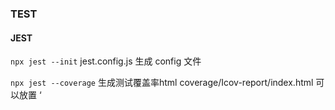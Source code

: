 ### TEST

#### JEST

`npx jest --init`  jest.config.js 生成 config 文件

`npx jest --coverage` 生成测试覆盖率html   coverage/Icov-report/index.html  可以放置 ‘<script>’ 标签里

### matchers

toBe()  ---  相当于 object.is  匹配引用， 所以不适合匹配对象。 符合匹配 string 等

toEqual()  ---  不匹配引用，而匹配内容，所以适合匹配对象 

toBeNull() 

toBeUndefined()

toBeDefined()

toBeTruthy()

toBeFalsy()

not  --- 取反

toBeGreaterThan()

toBeLessThan()

toBeGreaterThanOrEqual()

toBeCloseTo()   0.1 + 0.2 toEqual() 不能通过  JS算float时，有不准的情况



#### String 相关matcher

toMatch('eee') --- 包含 也可以写正则

#### Array, Set 相关matcher

toContian('') 

#### 处理异常匹配器

expect(function).toThrow(string)  参数string 也可以是正则表达式

#### 测试异步代码

回调类型async function: 当异步函数接收回调函数的时候： 在回调函数内部需要调用 done()

返回promise类型: 

* 直接expect(fn()).resolves.toMatchObject() ---- 返回结果包含对象

* 需要 return 测试异常的时候：
  * return 异步函数
    * 需要定义 expect.assertions() --- 至少做一次expect测试
    * rejects.toThrow()
  * 用 await async 



#### HOOKS

beforeAll ---  所有测试之前调用

afterAll ---  所有测试之后调用

beforeEach --- 每个测试之前调用

afterEach --- 每个测试之后调用

作用域 --- 当前 describe 作用域下以及子集的所有test

#### 分组

describe('分组描述', () => {

​	test()

​	test()

})

describe 下的一般代码会先被执行，然后执行 HOOKS 里的代码

#### MOCK

1. 捕获函数的调用和返回结果，以及this和调用顺序

`const fn = jest.fn()`

fn.mock

* calls ---- 被调用次数，被调用时传入的参数
* instances --- 被调用时，this的指向
* invocationCallOrder --- 这个函数可能传到多个不同的方法中时，执行顺序
* results --- 被调用了几次，返回值

2. 可以让我们自由的设置返回结果

* mock 可以改变函数的内部实现  比如 axios 的返回值

3. 改变函数的内部实现

模拟异步请求时可以直接在 \_\_mocks\_\_文件下, 创建自己resolve的返回Promise的函数，在实际测试中引入创建的来做测试  jest.mock('./filename') filename必须跟实际的filename 相等。 实例: mock-deep.js

或者

 jest.config.js automock: true 的话不用在测试里写 jest.mock(./filename) ，他会直接找  \_\_mocks\_\_下的同名文件里去自动mock

异步函数文件里有同步函数，而且不想在\_\_mocks\_\_下重新定义时:

const { functionName} = jest.requireActual("./filename"); 以这种方式引入

jest.mock('./path') jest 会默认移到第一行

* 如果 ./path 里的是一个类的话，jest 会默认把类的构造函数和方法变成 jest.fn() 

#### SNAPSHOT

toMatchSnapshot()  用 u 去更新snapshot让测试通过， i 去一个一个更新snapshot让测试一个一个通过

toMatchInlineSnapshot()   生成inline snapshot

toMatchSnapshot({ 字段: expect.any(类)}) 设置面测试类型



#### DOM

因为 jest 模拟了一套 jsDOM， 所以可以在 test 里写 getElementById 等 DOM 的 API 来测试



#### TDD (TEST DRIVEN DEVELOPMENT) - RED-GREEN DEVELOPMENT

1. 编写测试用例
2. 运行测试，测试用例无法通过
3. 编写代码，使测试用例通过测试
4. 优化代码，完成开发
5. 重复上述步骤

###### 优势

1. 长期减少回归 bug
2. 代码质量变好（组织，可维护性）
3. 测试覆盖率高
4. 错误测试代码不容易出现

